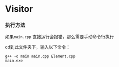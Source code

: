 # Visitor

### 执行方法

如果``main.cpp`` 直接运行会报错，那么需要手动命令行执行

cd到此文件夹下，输入以下命令：

```shell
g++ -o main main.cpp Element.cpp
main.exe
```

